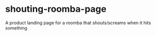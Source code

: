 # shouting-roomba-page
A product landing page for a roomba that shouts/screams when it hits something
